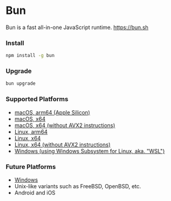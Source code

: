 # Bun

Bun is a fast all-in-one JavaScript runtime. https://bun.sh

### Install

```sh
npm install -g bun
```

### Upgrade

```sh
bun upgrade
```

### Supported Platforms

- [macOS, arm64 (Apple Silicon)](https://www.npmjs.com/package/@oven/bun-darwin-aarch64)
- [macOS, x64](https://www.npmjs.com/package/@oven/bun-darwin-x64)
- [macOS, x64 (without AVX2 instructions)](https://www.npmjs.com/package/@oven/bun-darwin-x64-baseline)
- [Linux, arm64](https://www.npmjs.com/package/@oven/bun-linux-aarch64)
- [Linux, x64](https://www.npmjs.com/package/@oven/bun-linux-x64)
- [Linux, x64 (without AVX2 instructions)](https://www.npmjs.com/package/@oven/bun-linux-x64-baseline)
- [Windows (using Windows Subsystem for Linux, aka. "WSL")](https://relatablecode.com/how-to-set-up-bun-on-a-windows-machine)

### Future Platforms

- [Windows](https://github.com/oven-sh/bun/issues/43)
- Unix-like variants such as FreeBSD, OpenBSD, etc.
- Android and iOS
